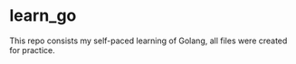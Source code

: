 # learn_go
This repo consists my self-paced learning of Golang, all files were created for practice.
